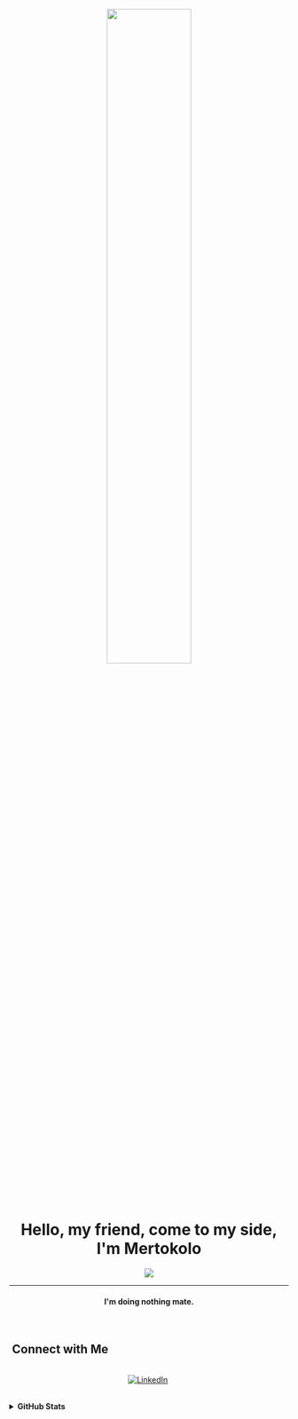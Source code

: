<p align="center">

<img align-item="center" src="https://media.giphy.com/media/G3Hu8RMcnHZA2JK6x1/giphy.gif" width="55%" height="55%" class="giphy-embed">
<p>
<h1 align="center">Hello, my friend, come to my side, I'm Mertokolo</h1> 

<p align="center">
  <img src="https://readme-typing-svg.herokuapp.com?font=Verdana&color=%23F70000&size=25&center=true&vCenter=true&lines=Designer;Game+Desinger;Photomontagist;Video+ Editor;">
</p>
<hr/>
<h4 align="center">I'm doing nothing mate.</h4>

<br>
<!-- Connect with Me:START -->

## &nbsp;Connect with Me 
<p align="center">
<br>
<a href="https://www.linkedin.com/in/mustafa-mert-g%C3%B6kdeniz-97892b219/"><img src="https://img.shields.io/badge/linkedin-%230077B5.svg?&style=for-the-badge&logo=linkedin&logoColor=white" alt="LinkedIn" /></a>&nbsp;
</p>
<br>
<!-- Connect with Me:END -->

<!-- Stats:START -->
<details>
  <summary><b>GitHub Stats</b></summary> 
  <br>
    <p align="center"><img src="https://github-readme-streak-stats.herokuapp.com/?user=mertokolo&theme=algolia" alt="mertokolo"  /></p>
    <p></p>
</details>
<!-- Stats:END -->
  
<!-- YOUTUBE:START -->
<!-- ## 📺 Some Videos From My YouTube Channel
<table align="center">
  <tbody>
    <tr><td><a href="https://youtu.be/Jt3hvpU0YvI"><img width="140px" src="https://i.ytimg.com/vi/Jt3hvpU0YvI/mqdefault.jpg"></a></td>
    <td><a href="https://youtu.be/Jt3hvpU0YvI">Responsive Image Gallery with Lightbox | HTML and Bootstrap 4</a><br/>28 Apr 2021</td></tr>
    <tr><td><a href="https://youtu.be/aBL3HUtt_mY"><img width="140px" src="https://i.ytimg.com/vi/aBL3HUtt_mY/mqdefault.jpg"></a></td>
    <td><a href="https://youtu.be/aBL3HUtt_mY">Animated Profile Card | HTML CSS JavaScript</a><br/>3 Jan 2021</td></tr>    
    <tr><td><a href="https://youtu.be/ZAHOLdKYJCI"><img width="140px" src="https://i.ytimg.com/vi/ZAHOLdKYJCI/mqdefault.jpg"></a></td>
    <td><a href="https://youtu.be/ZAHOLdKYJCI">Draggable List or Drag & Drop List | HTML CSS JavaScript</a><br/>28 Nov 2020</td></tr>
  </tbody>
</table> -->
<!-- YOUTUBE:END -->
